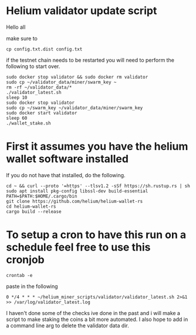 # Helium validator update script

Hello all

make sure to 
```
cp config.txt.dist config.txt
```

if the testnet chain needs to be restarted you will need to perform the following to start over.
```
sudo docker stop validator && sudo docker rm validator
sudo cp ~/validator_data/miner/swarm_key ~
rm -rf ~/validator_data/*
./validator_latest.sh
sleep 10
sudo docker stop validator
sudo cp ~/swarm_key ~/validator_data/miner/swarm_key
sudo docker start validator
sleep 60
./wallet_stake.sh
```

# First it assumes you have the helium wallet software installed
If you do not have that installed, do the following.
```
cd ~ && curl --proto '=https' --tlsv1.2 -sSf https://sh.rustup.rs | sh
sudo apt install pkg-config libssl-dev build-essential
PATH=$PATH:$HOME/.cargo/bin
git clone https://github.com/helium/helium-wallet-rs
cd helium-wallet-rs
cargo build --release
```


# To setup a cron to have this run on a schedule feel free to use this cronjob
```
crontab -e
```
paste in the following
```
0 */4 * * * ~/helium_miner_scripts/validator/validator_latest.sh 2>&1 >> /var/log/validator_latest.log
```
I haven't done some of the checks ive done in the past and i will make a script to make staking the coins a bit more automated. I also hope to add in a command line arg to delete the validator data dir.


